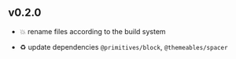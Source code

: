 ## v0.2.0

* 💥 rename files according to the build system

* ♻️ update dependencies `@primitives/block`, `@themeables/spacer`
